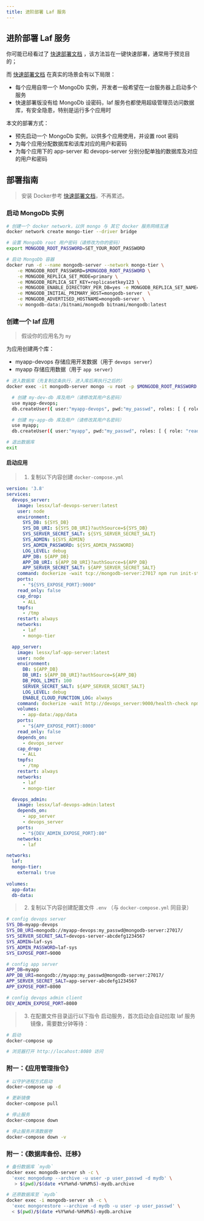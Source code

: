 ```yaml
---
title: 进阶部署 Laf 服务
---
```


## 进阶部署 Laf 服务

你可能已经看过了 [快速部署文档](./quick.md) ，该方法旨在一键快速部署，通常用于预览目的；

而 [快速部署文档](./quick.md) 在真实的场景会有以下局限：

- 每个应用自带一个 MongoDb 实例，开发者一般希望在一台服务器上启动多个服务
- 快速部署版没有给 MongoDb 设密码，laf 服务也都使用超级管理员访问数据库，有安全隐患，特别是运行多个应用时

本文的部署方式：
- 预先启动一个 MongoDb 实例，以供多个应用使用，并设置 root 密码
- 为每个应用分配数据库和该库对应的用户和密码
- 为每个应用下的 app-server 和 devops-server 分别分配单独的数据库及对应的用户和密码


## 部署指南


> 安装 Docker参考 [快速部署文档](./quick.md)，不再累述。

### 启动 MongoDb 实例

```sh
# 创建一个 docker network，以供 mongo 与 其它 docker 服务网络互通
docker network create mongo-tier --driver bridge

# 设置 MongoDb root 用户密码（请修改为你的密码）
export MONGODB_ROOT_PASSWORD=SET_YOUR_ROOT_PASSWORD

# 启动 MongoDb 容器
docker run -d --name mongodb-server --network mongo-tier \
    -e MONGODB_ROOT_PASSWORD=$MONGODB_ROOT_PASSWORD \
    -e MONGODB_REPLICA_SET_MODE=primary \
    -e MONGODB_REPLICA_SET_KEY=replicasetkey123 \
    -e MONGODB_ENABLE_DIRECTORY_PER_DB=yes -e MONGODB_REPLICA_SET_NAME=laf \
    -e MONGODB_INITIAL_PRIMARY_HOST=mongodb-server  \
    -e MONGODB_ADVERTISED_HOSTNAME=mongodb-server \
    -v mongodb-data:/bitnami/mongodb bitnami/mongodb:latest
```

### 创建一个 laf 应用

> 假设你的应用名为 `my`

为应用创建两个库：
- myapp-devops 存储应用开发数据（用于 `devops server`）
- myapp 存储应用数据（用于 `app server`）


```sh
# 进入数据库（先复制这条执行，进入库后再执行之后的）
docker exec -it mongodb-server mongo -u root -p $MONGODB_ROOT_PASSWORD

  # 创建 my-dev-db 库及用户（请修改其用户名密码）
  use myapp-devops;
  db.createUser({ user:"myapp-devops", pwd:"my_passwd", roles: [ { role: "readWrite", db: "myapp-devops" } ]});

  # 创建 my-app-db 库及用户（请修改其用户名密码）
  use myapp;
  db.createUser({ user:"myapp", pwd:"my_passwd", roles: [ { role: "readWrite", db: "myapp" } ]});

# 退出数据库
exit
```

#### 启动应用

> 1. 复制以下内容创建 `docker-compose.yml`

```yml
version: '3.8'
services: 
  devops_server:
    image: lessx/laf-devops-server:latest
    user: node
    environment: 
      SYS_DB: ${SYS_DB}
      SYS_DB_URI: ${SYS_DB_URI}?authSource=${SYS_DB}
      SYS_SERVER_SECRET_SALT: ${SYS_SERVER_SECRET_SALT}
      SYS_ADMIN: ${SYS_ADMIN}
      SYS_ADMIN_PASSWORD: ${SYS_ADMIN_PASSWORD}
      LOG_LEVEL: debug
      APP_DB: ${APP_DB}
      APP_DB_URI: ${APP_DB_URI}?authSource=${APP_DB}
      APP_SERVER_SECRET_SALT: ${APP_SERVER_SECRET_SALT}
    command: dockerize -wait tcp://mongodb-server:27017 npm run init-start
    ports:
      - "${SYS_EXPOSE_PORT}:9000"
    read_only: false
    cap_drop: 
      - ALL
    tmpfs: 
      - /tmp
    restart: always
    networks: 
      - laf
      - mongo-tier

  app_server:
    image: lessx/laf-app-server:latest
    user: node
    environment: 
      DB: ${APP_DB}
      DB_URI: ${APP_DB_URI}?authSource=${APP_DB}
      DB_POOL_LIMIT: 100
      SERVER_SECRET_SALT: ${APP_SERVER_SECRET_SALT}
      LOG_LEVEL: debug
      ENABLE_CLOUD_FUNCTION_LOG: always
    command: dockerize -wait http://devops_server:9000/health-check npm run init-start
    volumes:
      - app-data:/app/data
    ports:
      - "${APP_EXPOSE_PORT}:8000"
    read_only: false
    depends_on: 
      - devops_server
    cap_drop: 
      - ALL
    tmpfs: 
      - /tmp
    restart: always
    networks: 
      - laf
      - mongo-tier

  devops_admin:
    image: lessx/laf-devops-admin:latest
    depends_on: 
      - app_server
      - devops_server
    ports: 
      - "${DEV_ADMIN_EXPOSE_PORT}:80"
    networks: 
      - laf

networks:
  laf:
  mongo-tier:
    external: true
      
volumes:
  app-data:
  db-data:
```


> 2. 复制以下内容创建配置文件 `.env` （与 `docker-compose.yml` 同目录）

```sh
# config devops server 
SYS_DB=myapp-devops
SYS_DB_URI=mongodb://myapp-devops:my_passwd@mongodb-server:27017/
SYS_SERVER_SECRET_SALT=devops-server-abcdefg1234567
SYS_ADMIN=laf-sys
SYS_ADMIN_PASSWORD=laf-sys
SYS_EXPOSE_PORT=9000

# config app server
APP_DB=myapp
APP_DB_URI=mongodb://myapp:my_passwd@mongodb-server:27017/
APP_SERVER_SECRET_SALT=app-server-abcdefg1234567
APP_EXPOSE_PORT=8000

# config devops admin client
DEV_ADMIN_EXPOSE_PORT=8080
```

> 3. 在配置文件目录运行以下指令
启动服务，首次启动会自动拉取 laf 服务镜像，需要数分钟等待：

```sh
# 启动
docker-compose up

# 浏览器打开 http://locahost:8080 访问
```

### 附一：《应用管理指令》

```sh
# 以守护进程方式启动
docker-compose up -d

# 更新镜像
docker-compose pull

# 停止服务
docker-compose down

# 停止服务并清数据卷
docker-compose down -v
```

### 附一：《数据库备份、迁移》

```sh
# 备份数据库 `mydb`
docker exec mongodb-server sh -c \
  'exec mongodump --archive -u user -p user_passwd -d mydb' \
   > $(pwd)/$(date +%Y%m%d-%H%M%S)-mydb.archive

# 还原数据库至 `mydb`
docker exec -i mongodb-server sh -c \
  'exec mongorestore --archive -d mydb -u user -p user_passwd' \
  < $(pwd)/$(date +%Y%m%d-%H%M%S)-mydb.archive
```